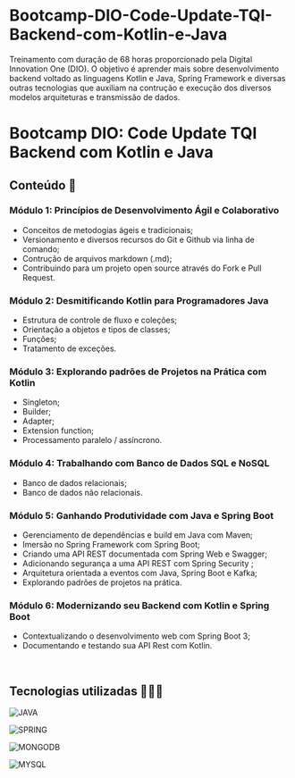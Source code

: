 # Bootcamp-DIO-Code-Update-TQI-Backend-com-Kotlin-e-Java
Treinamento com duração de 68 horas proporcionado pela Digital Innovation One (DIO). O objetivo é aprender mais sobre desenvolvimento backend voltado as linguagens Kotlin e Java, Spring Framework e diversas outras tecnologias que auxiliam na contrução e execução dos diversos modelos arquiteturas e transmissão de dados.


# Bootcamp DIO: Code Update TQI Backend com Kotlin e Java 

## Conteúdo 🎯

### Módulo 1: Princípios de Desenvolvimento Ágil e Colaborativo
<ul>
  <li>Conceitos de metodogias ágeis e tradicionais;</li>
  <li>Versionamento e diversos recursos do Git e Github via linha de comando;</li>
  <li>Contrução de arquivos markdown (.md);</li>
  <li>Contribuindo para um projeto open source através do Fork e Pull Request.</li>
</ul>

### Módulo 2: Desmitificando Kotlin para Programadores Java
<ul>
  <li>Estrutura de controle de fluxo e coleções;</li>
  <li>Orientação a objetos e tipos de classes;</li>
  <li>Funções;</li>
  <li>Tratamento de exceções.</li>
</ul>

### Módulo 3: Explorando padrões de Projetos na Prática com Kotlin
<ul>
  <li>Singleton;</li>
  <li>Builder;</li>
  <li>Adapter;</li>
  <li>Extension function;</li>
  <li>Processamento paralelo / assíncrono.</li>
</ul>

### Módulo 4: Trabalhando com Banco de Dados SQL e NoSQL
<ul>
  <li>Banco de dados relacionais;</li>
  <li>Banco de dados não relacionais.</li>
</ul>

### Módulo 5: Ganhando Produtividade com Java e Spring Boot
<ul>
  <li>Gerenciamento de dependências e build em Java com Maven;</li>
  <li>Imersão no Spring Framework com Spring Boot;</li>
  <li>Criando uma API REST documentada com Spring Web e Swagger;</li>
  <li>Adicionando segurança a uma API REST com Spring Security ;</li>
  <li>Arquitetura orientada a eventos com Java, Spring Boot e Kafka;</li>
  <li>Explorando padrões de projetos na prática.</li>
</ul>

### Módulo 6: Modernizando seu Backend com Kotlin e Spring Boot
<ul>
  <li>Contextualizando o desenvolvimento web com Spring Boot 3;</li>
  <li>Documentando e testando sua API Rest com Kotlin.</li>
</ul>

<br>

## Tecnologias utilizadas 👩🏻‍💻

![JAVA](https://img.shields.io/badge/Java-ED8B00?logo=java&logoColor=white&style=for-the-badge) &nbsp;

![SPRING](https://img.shields.io/badge/spring-6DB33F?logo=spring&logoColor=white&style=for-the-badge) &nbsp;

![MONGODB](https://img.shields.io/badge/MongoDB-4EA94B?logo=mongodb&logoColor=white&style=for-the-badge) &nbsp;

![MYSQL](https://img.shields.io/badge/MySQL-20232A?logo=mysql&logoColor=white&style=for-the-badge) &nbsp;
